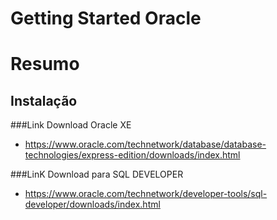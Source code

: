# Getting Started Oracle


# Resumo

## Instalação

###Link Download Oracle XE
 - https://www.oracle.com/technetwork/database/database-technologies/express-edition/downloads/index.html

###LinK Download para SQL DEVELOPER

- https://www.oracle.com/technetwork/developer-tools/sql-developer/downloads/index.html


